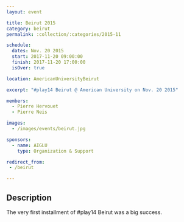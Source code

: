 ```yaml
---
layout: event

title: Beirut 2015
category: beirut
permalink: :collection/:categories/2015-11

schedule:
  dates: Nov. 20 2015
  start: 2017-11-20 09:00:00
  finish: 2017-11-20 17:00:00
  isOver: true

location: AmericanUniversityBeirut

excerpt: "#play14 Beirut @ American University on Nov. 20 2015"

members:
  - Pierre Hervouet
  - Pierre Neis

images:
  - /images/events/beirut.jpg

sponsors:
  - name: AIGLU
    type: Organization & Support

redirect_from:
 - /beirut

---
```


## Description
The very first installment of #play14 Beirut was a big success.
